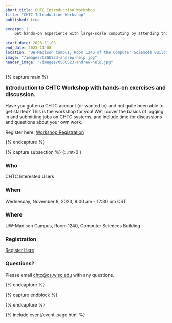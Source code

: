 ```yaml
---
short_title: CHTC Introduction Workshop
title: "CHTC Introduction Workshop"
published: true

excerpt: |
    Get hands-on experience with large-scale computing by attending this half-day workshop introducing CHTC services. 

start_date: 2023-11-08
end_date: 2023-11-08
location: "UW-Madison Campus, Room 1240 of the Computer Sciences Building"
image: "/images/OSGUS23-andrew-help.jpg"
header_image: "/images/OSGUS23-andrew-help.jpg"
---
```


{% capture main %}

<p style="font-size: larger; font-weight: bold;">Introduction to CHTC Workshop 
with hands-on exercises and discussion.</p>

Have you gotten a CHTC account (or wanted to) and not quite been able to get 
started? This is the workshop for you! We'll cover the basics of logging in 
and submitting jobs on CHTC systems, and include time for discussions and 
questions about your own work. 

Register here: [Workshop Registration](https://uwmadison.co1.qualtrics.com/jfe/form/SV_cHAmcNjIgYeoKJ8)

{% endcapture %}


{% capture subsection %}
{: .mt-0 }
### Who

CHTC Interested Users

### When

Wednesday, November 8, 2023, 9:00 am - 12:30 pm CST

### Where

UW-Madison Campus, Room 1240, Computer Sciences Building

### Registration

[Register Here](https://uwmadison.co1.qualtrics.com/jfe/form/SV_cHAmcNjIgYeoKJ8)

### Questions?

Please email <chtc@cs.wisc.edu> with any questions.

{% endcapture %}

{% capture endblock %}


{% endcapture %}

{% include event/event-page.html %}
